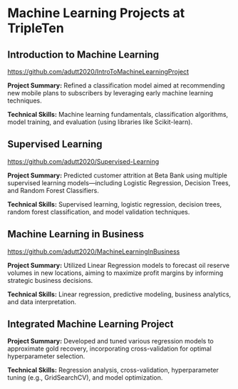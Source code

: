# Machine Learning Projects at TripleTen

## Introduction to Machine Learning
https://github.com/adutt2020/IntroToMachineLearningProject 

**Project Summary:** Refined a classification model aimed at recommending new mobile plans to subscribers by leveraging early machine learning techniques.

**Technical Skills:** Machine learning fundamentals, classification algorithms, model training, and evaluation (using libraries like Scikit-learn).

## Supervised Learning
https://github.com/adutt2020/Supervised-Learning

**Project Summary:** Predicted customer attrition at Beta Bank using multiple supervised learning models—including Logistic Regression, Decision Trees, and Random Forest Classifiers.

**Technical Skills:** Supervised learning, logistic regression, decision trees, random forest classification, and model validation techniques.

## Machine Learning in Business
https://github.com/adutt2020/MachineLearningInBusiness

**Project Summary:** Utilized Linear Regression models to forecast oil reserve volumes in new locations, aiming to maximize profit margins by informing strategic business decisions.

**Technical Skills:** Linear regression, predictive modeling, business analytics, and data interpretation.

## Integrated Machine Learning Project

**Project Summary:** Developed and tuned various regression models to approximate gold recovery, incorporating cross-validation for optimal hyperparameter selection.

**Technical Skills:** Regression analysis, cross-validation, hyperparameter tuning (e.g., GridSearchCV), and model optimization.
